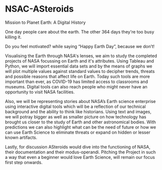 # NSAC-ASteroids

Mission to Planet Earth: A Digital History

One day
people care about the earth. The other 364 days they're too busy killing it. 


Do you feel motivated? while saying “Happy Earth Day”, because we don’t!

Visualising the Earth through NASA's lenses, we aim to study the completed projects of NASA focussing on Earth and it's attributes. Using Tableau and Python, we will import essential data sets and by the means of graphs we will plot multiple values against standard values to decipher trends, threats and possible reasons that affect life on Earth. Today such tools are more important than ever, as COVID-19 has limited access to classrooms and museums. Digital tools can also reach people who might never have an opportunity to visit NASA facilities.

Also, we will be representing stories about NASA’s Earth science enterprise using interactive digital tools which will be a reflection of our technical background and the ability to think like historians. Using text and images, we will potray bigger as well as smaller picture on how technology has brought us closer to the study of Earth and other astronomical bodies. With predictions we can also highlight what can be the need of future or how we can use Earth Science to eliminate threats or expand on hidden or lesser known artifacts.

Lastly, for discussion ASteroids would dive into the functioning of NASA, their documentation and their modus-operandi. Pitching the Project in such a way that even a beginner would love Earth Science, will remain our focus first step onwards.
